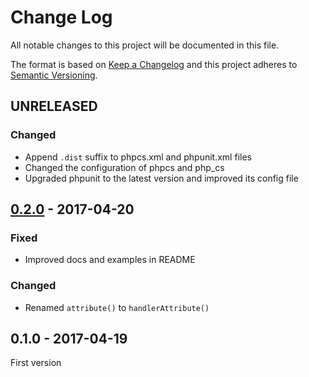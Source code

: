 # Change Log
All notable changes to this project will be documented in this file.

The format is based on [Keep a Changelog](http://keepachangelog.com/) 
and this project adheres to [Semantic Versioning](http://semver.org/).

## UNRELEASED

### Changed

* Append `.dist` suffix to phpcs.xml and phpunit.xml files
* Changed the configuration of phpcs and php_cs
* Upgraded phpunit to the latest version and improved its config file

## [0.2.0] - 2017-04-20

### Fixed

* Improved docs and examples in README

### Changed

* Renamed `attribute()` to `handlerAttribute()`

## 0.1.0 - 2017-04-19

First version

[0.2.0]: https://github.com/middlewares/request-handler/compare/v0.1.0...v0.2.0
